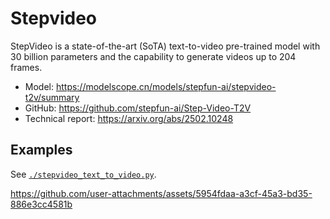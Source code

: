 # Stepvideo

StepVideo is a state-of-the-art (SoTA) text-to-video pre-trained model with 30 billion parameters and the capability to generate videos up to 204 frames.

* Model: https://modelscope.cn/models/stepfun-ai/stepvideo-t2v/summary
* GitHub: https://github.com/stepfun-ai/Step-Video-T2V
* Technical report: https://arxiv.org/abs/2502.10248

## Examples

See [`./stepvideo_text_to_video.py`](./stepvideo_text_to_video.py).

https://github.com/user-attachments/assets/5954fdaa-a3cf-45a3-bd35-886e3cc4581b
